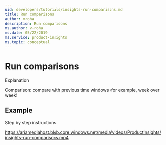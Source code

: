```yaml
---
uid: developers/tutorials/insights-run-comparisons.md
title: Run comparisons
author: vroha
description: Run comparisons
ms.author: v-roha
ms.date: 05/22/2019
ms.service: product-insights
ms.topic: conceptual
---
```

# Run comparisons

Explanation

Comparison: compare with previous time windows (for example, week over week)

## Example

Step by step instructions

https://ariamediahost.blob.core.windows.net/media/videos/ProductInsights/insights-run-comparisons.mp4
